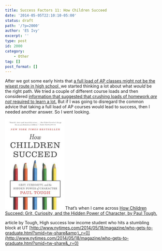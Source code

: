 ```yaml
---
title: Success Factors 11: How Children Succeed
date: '2014-05-05T22:10:10-05:00'
status: draft
path: '/?p=2000'
author: 'ES Ivy'
excerpt: ''
type: post
id: 2000
category:
    - Other
tag: []
post_format: []
---
```

After we got some early hints that [a full load of AP classes might not be the wisest route in high school, ](http://192.168.1.34:4945/success-factors-whats-the-best-way-to-guide-your-child-through-high-school-to-be-a-success-in-college-and-in-life/ "Success factors 1: What’s the Best Way to Guide Your Child Through High School to be a Success in College and in Life?")we started thinking a lot about what *would* be the right path. We tried a couple of different course loads and then considered [information that suggested that crushing loads of homework *are not* required to learn a lot.](http://192.168.1.34:4945/?p=1938) But if I was going to disregard the common advice that taking a full load of AP courses would lead to success, then I needed another answer. So I went looking.

[![How Children Succeed 199x300](../uploads/2014/03/How-Children-Succeed-199x300.jpg)](http://www.amazon.com/gp/product/0544104404/ref=as_li_qf_sp_asin_il_tl?ie=UTF8&camp=1789&creative=9325&creativeASIN=0544104404&linkCode=as2&tag=esiv-20 "Buy it on Amazon")That’s when I came across [How Children Succeed: Grit, Curiosity, and the Hidden Power of Character, by Paul Tough.](http://www.amazon.com/gp/product/0544104404/ref=as_li_qf_sp_asin_il_tl?ie=UTF8&camp=1789&creative=9325&creativeASIN=0544104404&linkCode=as2&tag=esiv-20 "Buy it on Amazon")

article by Tough, High success low income student who hits a stumbling block at UT [http://www.nytimes.com/2014/05/18/magazine/who-gets-to-graduate.html?smid=tw-share&amp;\_r=0](http://www.nytimes.com/2014/05/18/magazine/who-gets-to-graduate.html?smid=tw-share&_r=0)